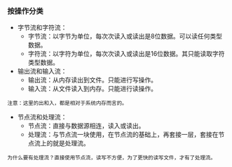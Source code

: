 ### 按操作分类

- 字节流和字符流：
    - 字节流：以字节为单位，每次次读入或读出是8位数据。可以读任何类型数据。
    - 字符流：以字符为单位，每次次读入或读出是16位数据。其只能读取字符类型数据。
- 输出流和输入流：
    - 输出流：从内存读出到文件。只能进行写操作。
    - 输入流：从文件读入到内存。只能进行读操作。

```
注意：这里的出和入，都是相对于系统内存而言的。
```

- 节点流和处理流：
    - 节点流：直接与数据源相连，读入或读出。
    - 处理流：与节点流一块使用，在节点流的基础上，再套接一层，套接在节点流上的就是处理流。

```
为什么要有处理流？直接使用节点流，读写不方便，为了更快的读写文件，才有了处理流。
```